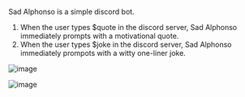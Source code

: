 Sad Alphonso is a simple discord bot. 
1. When the user types $quote in the discord server, Sad Alphonso immediately prompts with a motivational quote. 
2. When the user types $joke in the discord server, Sad Alphonso immediately prompots with a witty one-liner joke.

![image](https://user-images.githubusercontent.com/79535235/156184750-ab9adf8d-711c-493e-a9db-fdcb31a3c942.png)

![image](https://user-images.githubusercontent.com/79535235/156185023-cdc3c61f-e03b-4f97-8cca-54613054c23a.png)
